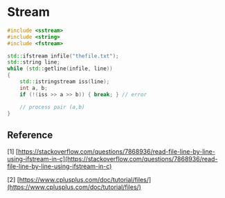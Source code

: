 # Stream

```cpp
#include <sstream>
#include <string>
#include <fstream>

std::ifstream infile("thefile.txt");
std::string line;
while (std::getline(infile, line))
{
    std::istringstream iss(line);
    int a, b;
    if (!(iss >> a >> b)) { break; } // error

    // process pair (a,b)
}
```

## Reference

\[1\] [https://stackoverflow.com/questions/7868936/read-file-line-by-line-using-ifstream-in-c](https://stackoverflow.com/questions/7868936/read-file-line-by-line-using-ifstream-in-c)

\[2\] [https://www.cplusplus.com/doc/tutorial/files/](https://www.cplusplus.com/doc/tutorial/files/)

